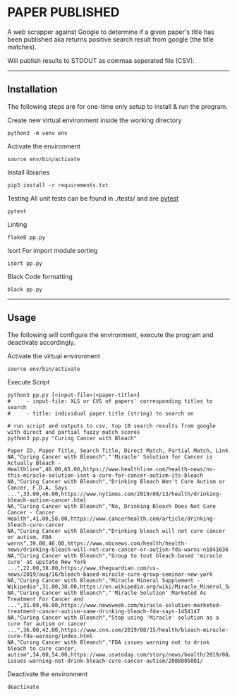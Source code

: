 # PAPER PUBLISHED

A web scrapper against Google to determine if a given paper's title has been published aka returns positive
search result from google (the title matches).

Will publish results to STDOUT as commaa seperated file (CSV).

----
## Installation

The following steps are for one-time only setup to install & run the program.

Create new virtual environment inside the working directory

```
python3 -m venv env
```

Activate the environment

```
source env/bin/activate
```

Install libraries

```
pip3 install -r requirements.txt
```

Testing
All unit tests can be found in ./tests/ and are [pytest](https://docs.pytest.org/en/latest/)
```
pytest
```

Linting
```
flake8 pp.py
```

Isort
For import module sorting
```
isort pp.py
```

Black
Code formatting
```
black pp.py
```

----

## Usage
The following will configure the environment, execute the program and deactivate accordingly.


Activate the virtual environment
```
source env/bin/activate
```

Execute Script
```
python3 pp.py [<input-file>|<paper-title>]
#     - input-file: XLS or CVS of papers' corresponding titles to search
#     - title: individual paper title (string) to search on

# run script and outputs to csv, top 10 search results from google with direct and partial fuzzy match scores
python3 pp.py "Curing Cancer with Bleach"

Paper ID, Paper Title, Search Title, Direct Match, Partial Match, Link
NA,"Curing Cancer with Bleanch","'Miracle' Solution for Cancer is Actually Bleach - Healthline",46.00,65.00,https://www.healthline.com/health-news/no-this-miracle-solution-isnt-a-cure-for-cancer-autism-its-bleach
NA,"Curing Cancer with Bleanch","Drinking Bleach Won't Cure Autism or Cancer, F.D.A. Says ...",33.00,46.00,https://www.nytimes.com/2019/08/13/health/drinking-bleach-autism-cancer.html
NA,"Curing Cancer with Bleanch","No, Drinking Bleach Does Not Cure Cancer - Cancer Health",41.00,58.00,https://www.cancerhealth.com/article/drinking-bleach-cure-cancer
NA,"Curing Cancer with Bleanch","Drinking bleach will not cure cancer or autism, FDA warns",39.00,46.00,https://www.nbcnews.com/health/health-news/drinking-bleach-will-not-cure-cancer-or-autism-fda-warns-n1041636
NA,"Curing Cancer with Bleanch","Group to tout bleach-based 'miracle cure' at upstate New York ...",22.00,38.00,https://www.theguardian.com/us-news/2019/aug/16/bleach-based-miracle-cure-group-seminar-new-york
NA,"Curing Cancer with Bleanch","Miracle Mineral Supplement - Wikipedia",31.00,38.00,https://en.wikipedia.org/wiki/Miracle_Mineral_Supplement
NA,"Curing Cancer with Bleanch","'Miracle Solution' Marketed As Treatment For Cancer and ...",31.00,46.00,https://www.newsweek.com/miracle-solution-marketed-treatment-cancer-autism-same-drinking-bleach-fda-says-1454147
NA,"Curing Cancer with Bleanch","Stop using 'Miracle' solution as a cure for autism or cancer ...",36.00,42.00,https://www.cnn.com/2019/08/15/health/bleach-miracle-cure-fda-warning/index.html
NA,"Curing Cancer with Bleanch","FDA issues warning not to drink bleach to cure cancer, autism",34.00,54.00,https://www.usatoday.com/story/news/health/2019/08/14/fda-issues-warning-not-drink-bleach-cure-cancer-autism/2008005001/
```

Deactivate the environment
```
deactivate
```

